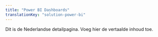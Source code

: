 ```yaml
---
title: "Power BI Dashboards"
translationKey: "solution-power-bi"
---
```


Dit is de Nederlandse detailpagina. Voeg hier de vertaalde inhoud toe.
